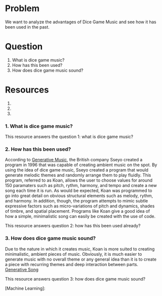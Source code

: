 # Problem
We want to analyze the advantages of Dice Game Music and see how it has been used in the past.

# Question
1. What is dice game music?
2. How has this been used?
3. How does dice game music sound?

# Resources
1.
2. 
3. 

### 1. What is dice game music?


This resource answers the question 1: what is dice game music?

### 2. How has this been used?

According to [Generative Music], the British company Sseyo created a program in 1996 that was capable of creating ambient music on the spot. By using the idea of dice game music, Sseyo created a program that would generate melodic themes and randomly arrange them to play fluidly. This program, referred to as Koan, allows the user to choose values for around 150 paramaters such as pitch, rythm, harmony, and tempo and create a new song each time it is run. As would be expected, Koan was programmed to go into great detail on obvious structural elements such as melody, rythm, and harmony. In addition, though, the program attempts to mimic subtle expressive factors such as micro-variations of pitch and dynamics, shades of timbre, and spatial placement. Programs like Koan give a good idea of how a simple, minimalistic song can easily be created with the use of code.

This resource answers question 2: how has this been used already?

### 3. How does dice game music sound?

Due to the nature in which it creates music, Koan is more suited to creating minimalistic, ambient pieces of music. Obviously, it is much easier to generate music with no overall theme or any general idea than it is to create a piece with recurring themes and deep interaction between parts. [Generative Song]

This resource answers question 3: how does dice game music sound?

[Generative Music]: http://www.timeshighereducation.co.uk/features/dice-game-music/94232.article
[Generative Song]: https://www.youtube.com/watch?v=md2bPDXJqYs
[Machine Learning]: 
